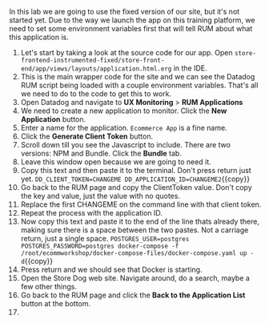 In this lab we are going to use the fixed version of our site, but it's not started yet. Due to the way we launch the app on this training platform, we need to set some environment variables first that will tell RUM about what this application is.

1.  Let's start by taking a look at the source code for our app. Open `store-frontend-instrumented-fixed/store-front-end/app/views/layouts/application.html.erg` in the IDE.
2.  This is the main wrapper code for the site and we can see the Datadog RUM script being loaded with a couple environment variables. That's all we need to do to the code to get this to work.
3.  Open Datadog and navigate to **UX Monitoring** > **RUM Applications**
4.  We need to create a new application to monitor. Click the **New Application** button.
5.  Enter a name for the application. `Ecommerce App` is a fine name.
6.  Click the **Generate Client Token** button.
7.  Scroll down till you see the Javascript to include. There are two versions: NPM and Bundle. Click the **Bundle** tab.
8.  Leave this window open because we are going to need it.
9.  Copy this text and then paste it to the terminal. Don't press return just yet.
   `DD_CLIENT_TOKEN=CHANGEME DD_APPLICATION_ID=CHANGEME2`{{copy}}
10. Go back to the RUM page and copy the ClientToken value. Don't copy the key and value, just the value with no quotes.
11. Replace the first CHANGEME on the command line with that client token. 
12. Repeat the process with the application ID.
13. Now copy this text and paste it to the end of the line thats already there, making sure there is a space between the two pastes. Not a carriage return, just a single space. 
    `POSTGRES_USER=postgres POSTGRES_PASSWORD=postgres docker-compose -f /root/ecommworkshop/docker-compose-files/docker-compose.yaml up -d`{{copy}}
14. Press return and we should see that Docker is starting.
15. Open the Store Dog web site. Navigate around, do a search, maybe a few other things. 
16. Go back to the RUM page and click the **Back to the Application List** button at the bottom.
17. 